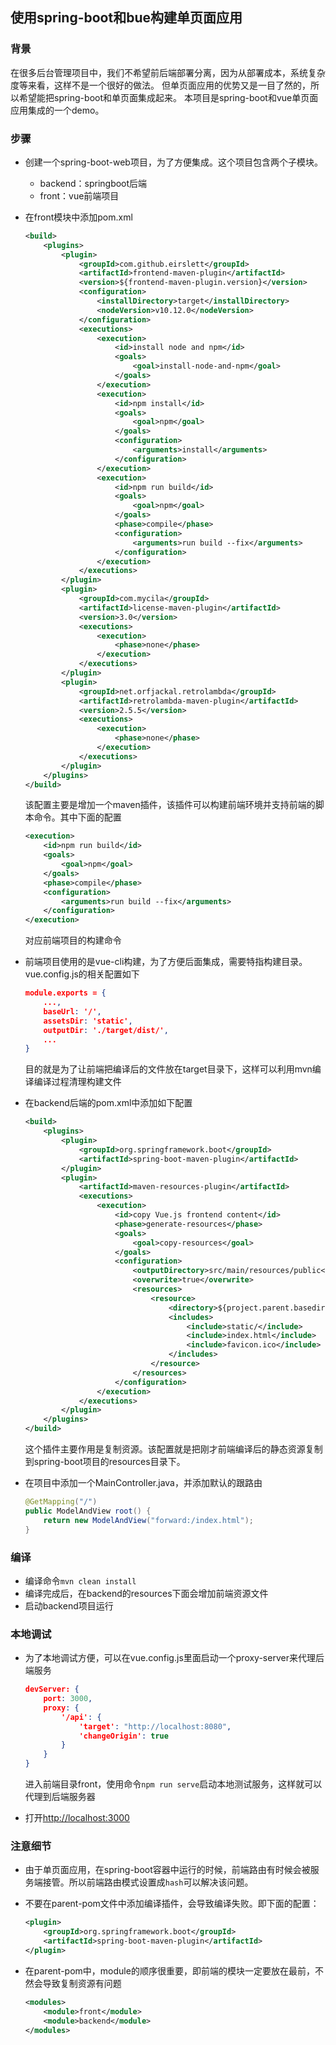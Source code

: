 ## 使用spring-boot和bue构建单页面应用

### 背景
在很多后台管理项目中，我们不希望前后端部署分离，因为从部署成本，系统复杂度等来看，这样不是一个很好的做法。
但单页面应用的优势又是一目了然的，所以希望能把spring-boot和单页面集成起来。
本项目是spring-boot和vue单页面应用集成的一个demo。

### 步骤
- 创建一个spring-boot-web项目，为了方便集成。这个项目包含两个子模块。
    - backend：springboot后端
    - front：vue前端项目
- 在front模块中添加pom.xml
    ```xml
    <build>
        <plugins>
            <plugin>
                <groupId>com.github.eirslett</groupId>
                <artifactId>frontend-maven-plugin</artifactId>
                <version>${frontend-maven-plugin.version}</version>
                <configuration>
                    <installDirectory>target</installDirectory>
                    <nodeVersion>v10.12.0</nodeVersion>
                </configuration>
                <executions>
                    <execution>
                        <id>install node and npm</id>
                        <goals>
                            <goal>install-node-and-npm</goal>
                        </goals>
                    </execution>
                    <execution>
                        <id>npm install</id>
                        <goals>
                            <goal>npm</goal>
                        </goals>
                        <configuration>
                            <arguments>install</arguments>
                        </configuration>
                    </execution>
                    <execution>
                        <id>npm run build</id>
                        <goals>
                            <goal>npm</goal>
                        </goals>
                        <phase>compile</phase>
                        <configuration>
                            <arguments>run build --fix</arguments>
                        </configuration>
                    </execution>
                </executions>
            </plugin>
            <plugin>
                <groupId>com.mycila</groupId>
                <artifactId>license-maven-plugin</artifactId>
                <version>3.0</version>
                <executions>
                    <execution>
                        <phase>none</phase>
                    </execution>
                </executions>
            </plugin>
            <plugin>
                <groupId>net.orfjackal.retrolambda</groupId>
                <artifactId>retrolambda-maven-plugin</artifactId>
                <version>2.5.5</version>
                <executions>
                    <execution>
                        <phase>none</phase>
                    </execution>
                </executions>
            </plugin>
        </plugins>
    </build>
    ```
    该配置主要是增加一个maven插件，该插件可以构建前端环境并支持前端的脚本命令。其中下面的配置
    ```xml
    <execution>
        <id>npm run build</id>
        <goals>
            <goal>npm</goal>
        </goals>
        <phase>compile</phase>
        <configuration>
            <arguments>run build --fix</arguments>
        </configuration>
    </execution>
    ```
    对应前端项目的构建命令
    
- 前端项目使用的是vue-cli构建，为了方便后面集成，需要特指构建目录。vue.config.js的相关配置如下
    ```json
    module.exports = {
        ...,
        baseUrl: '/',
        assetsDir: 'static',
        outputDir: './target/dist/',
        ...
    }
    ```
    目的就是为了让前端把编译后的文件放在target目录下，这样可以利用mvn编译编译过程清理构建文件

- 在backend后端的pom.xml中添加如下配置
    ```xml
    <build>
        <plugins>
            <plugin>
                <groupId>org.springframework.boot</groupId>
                <artifactId>spring-boot-maven-plugin</artifactId>
            </plugin>
            <plugin>
                <artifactId>maven-resources-plugin</artifactId>
                <executions>
                    <execution>
                        <id>copy Vue.js frontend content</id>
                        <phase>generate-resources</phase>
                        <goals>
                            <goal>copy-resources</goal>
                        </goals>
                        <configuration>
                            <outputDirectory>src/main/resources/public</outputDirectory>
                            <overwrite>true</overwrite>
                            <resources>
                                <resource>
                                    <directory>${project.parent.basedir}/front/target/dist</directory>
                                    <includes>
                                        <include>static/</include>
                                        <include>index.html</include>
                                        <include>favicon.ico</include>
                                    </includes>
                                </resource>
                            </resources>
                        </configuration>
                    </execution>
                </executions>
            </plugin>
        </plugins>
    </build>
    ```
    这个插件主要作用是复制资源。该配置就是把刚才前端编译后的静态资源复制到spring-boot项目的resources目录下。

- 在项目中添加一个MainController.java，并添加默认的跟路由
    ```java
    @GetMapping("/")
    public ModelAndView root() {
        return new ModelAndView("forward:/index.html");
    }
    ```

### 编译
- 编译命令```mvn clean install```
- 编译完成后，在backend的resources下面会增加前端资源文件
- 启动backend项目运行
    
### 本地调试
- 为了本地调试方便，可以在vue.config.js里面启动一个proxy-server来代理后端服务

    ```json
    devServer: {
        port: 3000,
        proxy: {
            '/api': {
                'target': "http://localhost:8080",
                'changeOrigin': true
            }
        }
    }
    ```
    进入前端目录front，使用命令```npm run serve```启动本地测试服务，这样就可以代理到后端服务器 
- 打开[http://localhost:3000](http://localhost:3000)

### 注意细节
- 由于单页面应用，在spring-boot容器中运行的时候，前端路由有时候会被服务端接管。所以前端路由模式设置成```hash```可以解决该问题。
- 不要在parent-pom文件中添加编译插件，会导致编译失败。即下面的配置：

    ```xml
    <plugin>
        <groupId>org.springframework.boot</groupId>
        <artifactId>spring-boot-maven-plugin</artifactId>
    </plugin>
    ```
- 在parent-pom中，module的顺序很重要，即前端的模块一定要放在最前，不然会导致复制资源有问题

    ```xml
    <modules>
        <module>front</module>
        <module>backend</module>
    </modules>
    ```